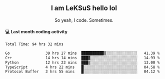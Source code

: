 <h2 align="center">I am LeKSuS hello lol</h2>
<p align="center">So yeah, I code. Sometimes.</p>

#### :computer: Last month coding activity
<!--START_SECTION:waka-->

```txt
Total Time: 94 hrs 32 mins

Go                39 hrs 27 mins  ██████████▒░░░░░░░░░░░░░░   41.39 %
C++               14 hrs 14 mins  ███▓░░░░░░░░░░░░░░░░░░░░░   14.93 %
Python            12 hrs 23 mins  ███▒░░░░░░░░░░░░░░░░░░░░░   13.00 %
TypeScript        4 hrs 22 mins   █░░░░░░░░░░░░░░░░░░░░░░░░   04.58 %
Protocol Buffer   3 hrs 55 mins   █░░░░░░░░░░░░░░░░░░░░░░░░   04.12 %
```

<!--END_SECTION:waka-->
